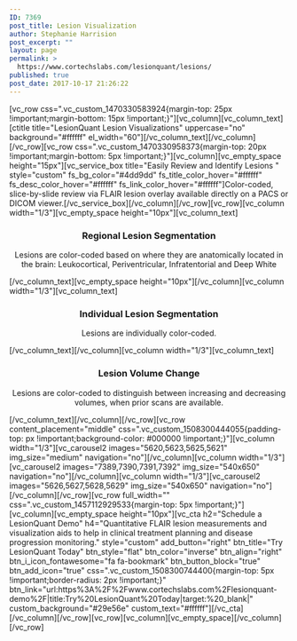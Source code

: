 ```yaml
---
ID: 7369
post_title: Lesion Visualization
author: Stephanie Harrision
post_excerpt: ""
layout: page
permalink: >
  https://www.cortechslabs.com/lesionquant/lesions/
published: true
post_date: 2017-10-17 21:26:22
---
```

[vc_row css=".vc_custom_1470330583924{margin-top: 25px !important;margin-bottom: 15px !important;}"][vc_column][vc_column_text][ctitle title="LesionQuant Lesion Visualizations" uppercase="no" background="#ffffff" el_width="60"][/vc_column_text][/vc_column][/vc_row][vc_row css=".vc_custom_1470330958373{margin-top: 20px !important;margin-bottom: 5px !important;}"][vc_column][vc_empty_space height="15px"][vc_service_box title="Easily Review and Identify Lesions " style="custom" fs_bg_color="#4dd9dd" fs_title_color_hover="#ffffff" fs_desc_color_hover="#ffffff" fs_link_color_hover="#ffffff"]Color-coded, slice-by-slide review via FLAIR lesion overlay available directly on a PACS or DICOM viewer.[/vc_service_box][/vc_column][/vc_row][vc_row][vc_column width="1/3"][vc_empty_space height="10px"][vc_column_text]
<h3 style="text-align: center;">Regional Lesion Segmentation</h3>
<p style="text-align: center;">Lesions are color-coded based on where they are anatomically located in the brain: Leukocortical, Periventricular, Infratentorial and Deep White</p>
[/vc_column_text][vc_empty_space height="10px"][/vc_column][vc_column width="1/3"][vc_column_text]
<h3 style="text-align: center;">Individual Lesion Segmentation</h3>
<p style="text-align: center;">Lesions are individually color-coded.</p>
[/vc_column_text][/vc_column][vc_column width="1/3"][vc_column_text]
<h3 style="text-align: center;">Lesion Volume Change</h3>
<p style="text-align: center;">Lesions are color-coded to distinguish between increasing and decreasing volumes, when prior scans are available.</p>
[/vc_column_text][/vc_column][/vc_row][vc_row content_placement="middle" css=".vc_custom_1508300444055{padding-top: px !important;background-color: #000000 !important;}"][vc_column width="1/3"][vc_carousel2 images="5620,5623,5625,5621" img_size="medium" navigation="no"][/vc_column][vc_column width="1/3"][vc_carousel2 images="7389,7390,7391,7392" img_size="540x650" navigation="no"][/vc_column][vc_column width="1/3"][vc_carousel2 images="5626,5627,5628,5629" img_size="540x650" navigation="no"][/vc_column][/vc_row][vc_row full_width="" css=".vc_custom_1457112929533{margin-top: 5px !important;}"][vc_column][vc_empty_space height="10px"][vc_cta h2="Schedule a LesionQuant Demo" h4="Quantitative FLAIR lesion measurements and visualization aids to help in clinical treatment planning and disease progression monitoring." style="custom" add_button="right" btn_title="Try LesionQuant Today" btn_style="flat" btn_color="inverse" btn_align="right" btn_i_icon_fontawesome="fa fa-bookmark" btn_button_block="true" btn_add_icon="true" css=".vc_custom_1508300744400{margin-top: 5px !important;border-radius: 2px !important;}" btn_link="url:https%3A%2F%2Fwww.cortechslabs.com%2Flesionquant-demo%2F|title:Try%20LesionQuant%20Today|target:%20_blank|" custom_background="#29e56e" custom_text="#ffffff"][/vc_cta][/vc_column][/vc_row][vc_row][vc_column][vc_empty_space][/vc_column][/vc_row]